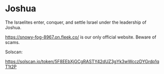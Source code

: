 # Joshua
The Israelites enter, conquer, and settle Israel under the leadership of Joshua.

https://snowy-fog-8967.on.fleek.co/ is our only official website. Beware of scams.

Solscan:

https://solscan.io/token/5F8EEbXjGCgRASTY42dUZ3gYk3wWcczDYGrdp1qT1t2P
